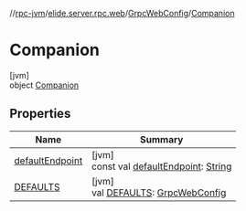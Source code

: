 //[rpc-jvm](../../../../index.md)/[elide.server.rpc.web](../../index.md)/[GrpcWebConfig](../index.md)/[Companion](index.md)

# Companion

[jvm]\
object [Companion](index.md)

## Properties

| Name | Summary |
|---|---|
| [defaultEndpoint](default-endpoint.md) | [jvm]<br>const val [defaultEndpoint](default-endpoint.md): [String](https://kotlinlang.org/api/latest/jvm/stdlib/kotlin/-string/index.html) |
| [DEFAULTS](-d-e-f-a-u-l-t-s.md) | [jvm]<br>val [DEFAULTS](-d-e-f-a-u-l-t-s.md): [GrpcWebConfig](../index.md) |
